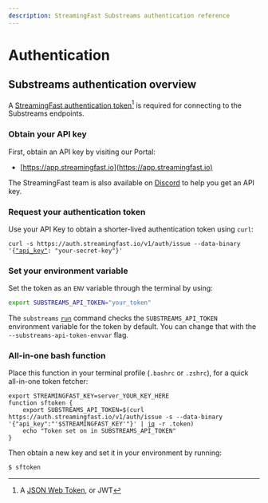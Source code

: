 ```yaml
---
description: StreamingFast Substreams authentication reference
---
```


# Authentication

## Substreams authentication overview

A [StreamingFast authentication token](#user-content-fn-1)[^1] is required for connecting to the Substreams endpoints.

### Obtain your API key

First, obtain an API key by visiting our Portal:

* [https://app.streamingfast.io](https://app.streamingfast.io)

The StreamingFast team is also available on [Discord](https://discord.gg/jZwqxJAvRs) to help you get an API key.

### Request your authentication token

Use your API Key to obtain a shorter-lived authentication token using `curl`:

<pre class="language-bash" data-overflow="wrap"><code class="lang-bash">curl -s https://auth.streamingfast.io/v1/auth/issue --data-binary '{<a data-footnote-ref href="#user-content-fn-2">"api_key"</a>: "your-secret-key"}'
</code></pre>

### Set your environment variable

Set the token as an `ENV` variable through the terminal by using:&#x20;

```bash
export SUBSTREAMS_API_TOKEN="your_token"
```

The `substreams` [`run`](https://substreams.streamingfast.io/reference-and-specs/command-line-interface#run) command checks the `SUBSTREAMS_API_TOKEN` environment variable for the token by default. You can change that with the `--substreams-api-token-envvar` flag.

### All-in-one bash function

Place this function in your terminal profile (`.bashrc` or `.zshrc`), for a quick all-in-one token fetcher:&#x20;

<pre class="language-bash" data-overflow="wrap"><code class="lang-bash">export STREAMINGFAST_KEY=server_YOUR_KEY_HERE  
function sftoken {
    export SUBSTREAMS_API_TOKEN=$(curl https://auth.streamingfast.io/v1/auth/issue -s --data-binary '{"api_key":"'$STREAMINGFAST_KEY'"}' | <a data-footnote-ref href="#user-content-fn-3">jq</a> -r .token)
    echo "Token set on in SUBSTREAMS_API_TOKEN"
}
</code></pre>

Then obtain a new key and set it in your environment by running:

```bash
$ sftoken
```

[^1]: A [JSON Web Token](https://jwt.io/), or JWT

[^2]: The `api_key` specified here is one starting with `server_`, `web_` or `mobile_`, obtained through the StreamingFast Portal.

[^3]: Install `jq` from [https://stedolan.github.io/jq/](https://stedolan.github.io/jq/)
